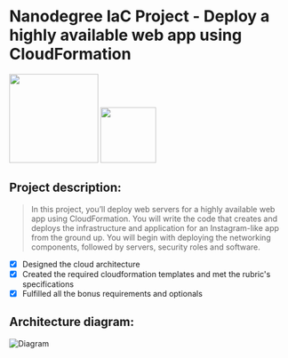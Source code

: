 # Nanodegree IaC Project - Deploy a highly available web app using CloudFormation
<img src="https://cdn.jsdelivr.net/gh/devicons/devicon/icons/amazonwebservices/amazonwebservices-plain-wordmark.svg" width="160" /> <img src="https://static-00.iconduck.com/assets.00/aws-cloudformation-icon-1682x2048-epjafca1.png" width="100" />


## Project description:
> In this project, you’ll deploy web servers for a highly available web app using CloudFormation. You will write the code that creates and deploys the infrastructure and application for an Instagram-like app from the ground up. You will begin with deploying the networking components, followed by servers, security roles and software.

- [x] Designed the cloud architecture
- [x] Created the required cloudformation templates and met the rubric's specifications
- [x] Fulfilled all the bonus requirements and optionals

## Architecture diagram:
![Diagram](https://github.com/mostafaibrahim24/highavailability-webapp-nanodegree-project/blob/main/Diagram.png)
